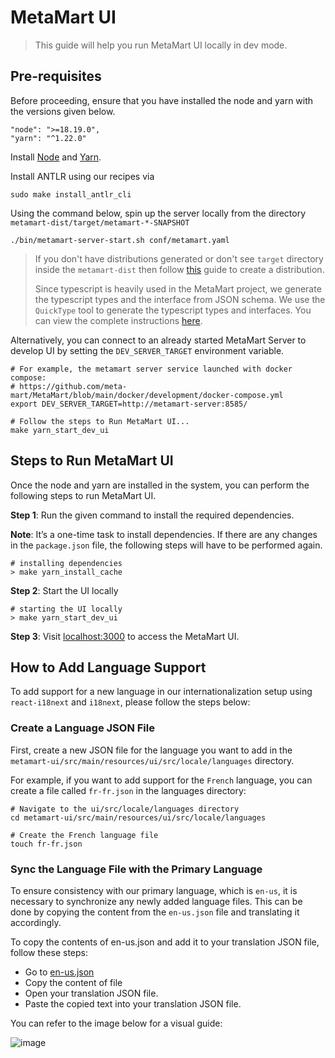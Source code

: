 # MetaMart UI

> This guide will help you run MetaMart UI locally in dev mode.

## Pre-requisites

Before proceeding, ensure that you have installed the node and yarn with the versions given below.

```
"node": ">=18.19.0",
"yarn": "^1.22.0"
```

Install [Node](https://nodejs.org/en/download/) and [Yarn](https://classic.yarnpkg.com/lang/en/docs/install/).<br />

Install ANTLR using our recipes via

```shell
sudo make install_antlr_cli
```

Using the command below, spin up the server locally from the directory `metamart-dist/target/metamart-*-SNAPSHOT`

```shell
./bin/metamart-server-start.sh conf/metamart.yaml
```

> If you don't have distributions generated or don't see `target` directory inside the `metamart-dist` then follow [this](https://docs.meta-mart.org/developers/contribute/build-code-and-run-tests/metamart-server#create-a-distribution-packaging) guide to create a distribution.
>
> Since typescript is heavily used in the MetaMart project, we generate the typescript types and the interface from JSON schema. We use the `QuickType` tool to generate the typescript types and interfaces. You can view the complete instructions [here](https://docs.meta-mart.org/developers/contribute/build-code-and-run-tests/generate-typescript-types-from-json-schema).

Alternatively, you can connect to an already started MetaMart Server to develop UI by setting the `DEV_SERVER_TARGET` environment variable.
```shell
# For example, the metamart server service launched with docker compose:
# https://github.com/meta-mart/MetaMart/blob/main/docker/development/docker-compose.yml
export DEV_SERVER_TARGET=http://metamart-server:8585/

# Follow the steps to Run MetaMart UI...
make yarn_start_dev_ui
```

## Steps to Run MetaMart UI

Once the node and yarn are installed in the system, you can perform the following steps to run MetaMart UI.

**Step 1**: Run the given command to install the required dependencies.

**Note**: It’s a one-time task to install dependencies. If there are any changes in the `package.json` file, the following steps will have to be performed again.

```shell
# installing dependencies
> make yarn_install_cache
```

**Step 2**: Start the UI locally

```shell
# starting the UI locally
> make yarn_start_dev_ui
```

**Step 3**: Visit [localhost:3000](http://localhost:3000/) to access the MetaMart UI.

## How to Add Language Support

To add support for a new language in our internationalization setup using `react-i18next` and `i18next`, please follow the steps below:

### Create a Language JSON File

First, create a new JSON file for the language you want to add in the `metamart-ui/src/main/resources/ui/src/locale/languages` directory.

For example, if you want to add support for the `French` language, you can create a file called `fr-fr.json` in the languages directory:

```shell
# Navigate to the ui/src/locale/languages directory
cd metamart-ui/src/main/resources/ui/src/locale/languages

# Create the French language file
touch fr-fr.json

```

### Sync the Language File with the Primary Language

To ensure consistency with our primary language, which is `en-us`, it is necessary to synchronize any newly added language files. This can be done by copying the content from the `en-us.json` file and translating it accordingly.

To copy the contents of en-us.json and add it to your translation JSON file, follow these steps:

- Go to [en-us.json](https://github.com/meta-mart/MetaMart/blob/main/metamart-ui/src/main/resources/ui/src/locale/languages/en-us.json)
- Copy the content of file
- Open your translation JSON file.
- Paste the copied text into your translation JSON file.

You can refer to the image below for a visual guide:

![image](https://user-images.githubusercontent.com/59080942/227428589-5770b06e-f88d-4a8c-8c45-35ed12f0c4d2.png)
